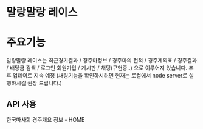 # 말랑말랑 레이스

# 주요기능

말랑말랑 레이스는 최근경기결과 / 경주마정보 / 경주마의 전적 / 경주계획표 / 경주결과 / 배당금 검색 / 로그인 회원가입 / 게시판 / 채팅(구현중..) 으로 이루어져 있습니다.
추후 업데이트 지속 예정 (채팅기능을 확인하시려면 현재는 로컬에서 node server로 실행하시길 권장 드립니다.)

## API 사용

한국마사회 경주개요 정보 - HOME
